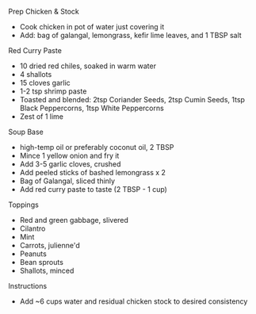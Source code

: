 Prep Chicken & Stock
* Cook chicken in pot of water just covering it
* Add: bag of galangal, lemongrass, kefir lime leaves, and 1 TBSP salt

Red Curry Paste
* 10 dried red chiles, soaked in warm water
* 4 shallots
* 15 cloves garlic
* 1-2 tsp shrimp paste
* Toasted and blended: 2tsp Coriander Seeds, 2tsp Cumin Seeds, 1tsp Black Peppercorns, 1tsp White Peppercorns
* Zest of 1 lime

Soup Base
* high-temp oil or preferably coconut oil, 2 TBSP
* Mince 1 yellow onion and fry it
* Add 3-5 garlic cloves, crushed
* Add peeled sticks of bashed lemongrass x 2
* Bag of Galangal, sliced thinly
* Add red curry paste to taste (2 TBSP - 1 cup)

Toppings
* Red and green gabbage, slivered
* Cilantro
* Mint
* Carrots, julienne'd
* Peanuts
* Bean sprouts
* Shallots, minced

Instructions
* Add ~6 cups water and residual chicken stock to desired consistency
